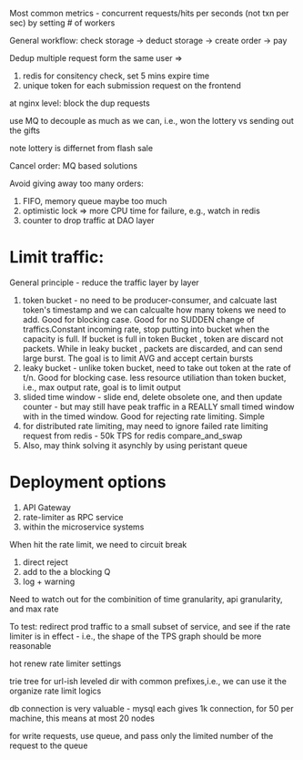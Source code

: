 Most common metrics - concurrent requests/hits per seconds (not txn per sec) by setting # of workers

General workflow: check storage -> deduct storage ->  create order -> pay

Dedup multiple request form the same user => 
1. redis for consitency check, set 5 mins expire time
2. unique token for each submission request on the frontend

at nginx level: block the dup requests 

use MQ to decouple as much as we can, i.e., won the lottery vs sending out the gifts

note lottery is differnet from flash sale

Cancel order: MQ based solutions



Avoid giving away too many orders: 
1. FIFO, memory queue maybe too much
2. optimistic lock => more CPU time for failure, e.g., watch in redis
3. counter to drop traffic at DAO layer

# Limit traffic: 

General principle - reduce the traffic layer by layer

1. token bucket - no need to be producer-consumer, and calcuate last token's timestamp and we can calcualte how many tokens we need to add. Good for blocking case. Good for no SUDDEN change of traffics.Constant incoming rate, stop putting into bucket when the capacity is full. If bucket is full in token Bucket , token are discard not packets. While in leaky bucket , packets are discarded, and can send large burst. The goal is to limit AVG and accept certain bursts
2. leaky bucket - unlike token bucket, need to take out token at the rate of t/n. Good for blocking case. less resource utiliation than token bucket, i.e., max output rate, goal is to limit output
3. slided time window - slide end, delete obsolete one, and then update counter - but may still have peak traffic in a REALLY small timed window with in the timed window. Good for rejecting rate limiting. Simple
4. for distributed rate limiting, may need to ignore failed rate limiting request from redis - 50k TPS for redis compare_and_swap
5. Also, may think solving it asynchly by using peristant queue


# Deployment options

1. API Gateway
2. rate-limiter as RPC service
3. within the microservice systems

When hit the rate limit, we need to circuit break 

1. direct reject
2. add to the a blocking Q
3. log + warning

Need to watch out for the combinition of time granularity, api granularity, and max rate

To test: redirect prod traffic to a small subset of service, and see if the rate limiter is in effect - i.e., the shape of the TPS graph should be more reasonable

hot renew rate limiter settings

trie tree for url-ish leveled dir with common prefixes,i.e., we can use it the organize rate limit logics

db connection is very valuable - mysql each gives 1k connection, for 50 per machine, this means at most 20 nodes

for write requests, use queue, and pass only the limited number of the request to the queue
